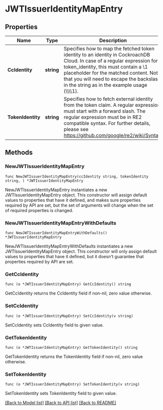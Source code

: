 # JWTIssuerIdentityMapEntry

## Properties

Name | Type | Description | Notes
------------ | ------------- | ------------- | -------------
**CcIdentity** | **string** | Specifies how to map the fetched token identity to an identity in CockroachDB Cloud. In case of a regular expression for token_identity, this must contain a \\1 placeholder for the matched content. Note that you will need to escape the backslash in the string as in the example usage (\\\\\\\\1). | 
**TokenIdentity** | **string** | Specifies how to fetch external identity from the token claim. A regular expression must start with a forward slash. The regular expression must be in RE2 compatible syntax. For further details, please see https://github.com/google/re2/wiki/Syntax. | 

## Methods

### NewJWTIssuerIdentityMapEntry

`func NewJWTIssuerIdentityMapEntry(ccIdentity string, tokenIdentity string, ) *JWTIssuerIdentityMapEntry`

NewJWTIssuerIdentityMapEntry instantiates a new JWTIssuerIdentityMapEntry object.
This constructor will assign default values to properties that have it defined,
and makes sure properties required by API are set, but the set of arguments
will change when the set of required properties is changed.

### NewJWTIssuerIdentityMapEntryWithDefaults

`func NewJWTIssuerIdentityMapEntryWithDefaults() *JWTIssuerIdentityMapEntry`

NewJWTIssuerIdentityMapEntryWithDefaults instantiates a new JWTIssuerIdentityMapEntry object.
This constructor will only assign default values to properties that have it defined,
but it doesn't guarantee that properties required by API are set.

### GetCcIdentity

`func (o *JWTIssuerIdentityMapEntry) GetCcIdentity() string`

GetCcIdentity returns the CcIdentity field if non-nil, zero value otherwise.

### SetCcIdentity

`func (o *JWTIssuerIdentityMapEntry) SetCcIdentity(v string)`

SetCcIdentity sets CcIdentity field to given value.

### GetTokenIdentity

`func (o *JWTIssuerIdentityMapEntry) GetTokenIdentity() string`

GetTokenIdentity returns the TokenIdentity field if non-nil, zero value otherwise.

### SetTokenIdentity

`func (o *JWTIssuerIdentityMapEntry) SetTokenIdentity(v string)`

SetTokenIdentity sets TokenIdentity field to given value.


[[Back to Model list]](../README.md#documentation-for-models) [[Back to API list]](../README.md#documentation-for-api-endpoints) [[Back to README]](../README.md)


